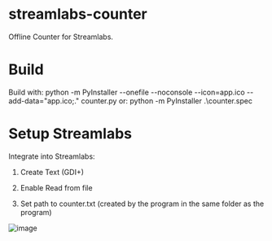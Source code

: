 # streamlabs-counter
Offline Counter for Streamlabs.

# Build
Build with: python -m PyInstaller --onefile --noconsole --icon=app.ico --add-data="app.ico;." counter.py
or: python -m PyInstaller .\counter.spec

# Setup Streamlabs
Integrate into Streamlabs:

1. Create Text (GDI+)

2. Enable Read from file

3. Set path to counter.txt (created by the program in the same folder as the program)

![image](https://user-images.githubusercontent.com/82832101/192057938-70968f6d-0f77-42bf-8495-6f4c5a0f6302.png)
